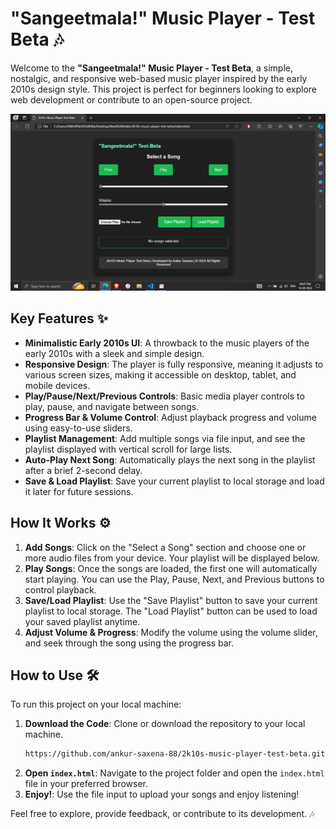 # "Sangeetmala!" Music Player - Test Beta 🎶

Welcome to the **"Sangeetmala!" Music Player - Test Beta**, a simple, nostalgic, and responsive web-based music player inspired by the early 2010s design style. This project is perfect for beginners looking to explore web development or contribute to an open-source project.

![Early 2010's Music Player Test Beta](./2k10s-music-player-test-beta-screenshot.png)
## Key Features ✨

- **Minimalistic Early 2010s UI**: A throwback to the music players of the early 2010s with a sleek and simple design.
- **Responsive Design**: The player is fully responsive, meaning it adjusts to various screen sizes, making it accessible on desktop, tablet, and mobile devices.
- **Play/Pause/Next/Previous Controls**: Basic media player controls to play, pause, and navigate between songs.
- **Progress Bar & Volume Control**: Adjust playback progress and volume using easy-to-use sliders.
- **Playlist Management**: Add multiple songs via file input, and see the playlist displayed with vertical scroll for large lists.
- **Auto-Play Next Song**: Automatically plays the next song in the playlist after a brief 2-second delay.
- **Save & Load Playlist**: Save your current playlist to local storage and load it later for future sessions.

## How It Works ⚙️

1. **Add Songs**: Click on the "Select a Song" section and choose one or more audio files from your device. Your playlist will be displayed below.
2. **Play Songs**: Once the songs are loaded, the first one will automatically start playing. You can use the Play, Pause, Next, and Previous buttons to control playback.
3. **Save/Load Playlist**: Use the "Save Playlist" button to save your current playlist to local storage. The "Load Playlist" button can be used to load your saved playlist anytime.
4. **Adjust Volume & Progress**: Modify the volume using the volume slider, and seek through the song using the progress bar.

## How to Use 🛠️

To run this project on your local machine:

1. **Download the Code**: Clone or download the repository to your local machine.
    ```bash
    https://github.com/ankur-saxena-88/2k10s-music-player-test-beta.git
    ```
2. **Open `index.html`**: Navigate to the project folder and open the `index.html` file in your preferred browser.
3. **Enjoy!**: Use the file input to upload your songs and enjoy listening!

Feel free to explore, provide feedback, or contribute to its development. 🎶
